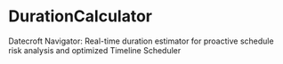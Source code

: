 # DurationCalculator
Datecroft Navigator: Real-time duration estimator for proactive schedule risk analysis and optimized Timeline Scheduler
